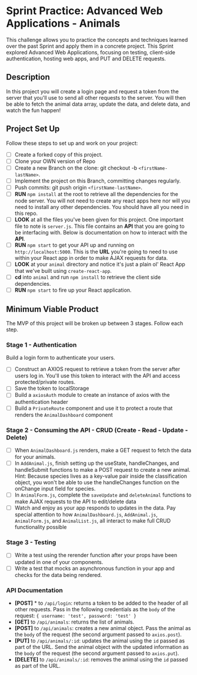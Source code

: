 # Sprint Practice: Advanced Web Applications - Animals

This challenge allows you to practice the concepts and techniques learned over the past Sprint and apply them in a concrete project. This Sprint explored Advanced Web Applications, focusing on testing, client-side authentication, hosting web apps, and PUT and DELETE requests.

## Description

In this project you will create a login page and request a token from the server that you'll use to send all other requests to the server. You will then be able to fetch the animal data array, update the data, and delete data, and watch the fun happen!

## Project Set Up

Follow these steps to set up and work on your project:

- [ ] Create a forked copy of this project.
- [ ] Clone your OWN version of Repo
- [ ] Create a new Branch on the clone: git checkout -b `<firstName-lastName>`.
- [ ] Implement the project on this Branch, committing changes regularly.
- [ ] Push commits: git push origin `<firstName-lastName>`.
- [ ] **RUN** `npm install` at the root to retrieve all the dependencies for the node server. You will not need to create any react apps here nor will you need to install any other dependencies. You should have all you need in this repo.
- [ ] **LOOK** at all the files you've been given for this project. One important file to note is `server.js`. This file contains an **API** that you are going to be interfacing with. Below is documentation on how to interact with the **API**.
- [ ] **RUN** `npm start` to get your API up and running on `http://localhost:5000`. This is the **URL** you're going to need to use within your React app in order to make AJAX requests for data.
- [ ] **LOOK** at your `animal` directory and notice it's just a plain ol' React App that we've built using `create-react-app`.
- [ ] **cd** into `animal` and run `npm install` to retrieve the client side dependencies.
- [ ] **RUN** `npm start` to fire up your React application.

## Minimum Viable Product

The MVP of this project will be broken up between 3 stages. Follow each step.

### Stage 1 - Authentication

Build a login form to authenticate your users.

- [ ] Construct an AXIOS request to retrieve a token from the server after users log in. You'll use this token to interact with the API and access protected/private routes.
- [ ] Save the token to localStorage
- [ ] Build a `axiosAuth` module to create an instance of axios with the authentication header
- [ ] Build a `PrivateRoute` component and use it to protect a route that renders the `AnimalDashboard` component

### Stage 2 - Consuming the API - CRUD (Create - Read - Update - Delete)

- [ ] When `AnimalDashboard.js` renders, make a GET request to fetch the data for your animals.
- [ ] In `AddAnimal.js`, finish setting up the useState, handleChanges, and handleSubmit functions to make a POST request to create a new animal. 
Hint: Because species lives as a key-value pair inside the classification object, you won't be able to use the handleChanges function on the onChange input field for species.
- [ ] In `AnimalForm.js`, complete the `saveUpdate` and `deleteAnimal` functions to make AJAX requests to the API to edit/delete data
- [ ] Watch and enjoy as your app responds to updates in the data. Pay special attention to how `AnimalDashboard.js`, `AddAnimal.js`, `AnimalForm.js`, and `AnimalList.js`, all interact to make full CRUD functionality possible

### Stage 3 - Testing
- [ ] Write a test using the rerender function after your props have been updated in one of your components.
- [ ] Write a test that mocks an asynchronous function in your app and checks for the data being rendered.
### API Documentation

  * **[POST]** * to `/api/login`: returns a token to be added to the header of all other requests. Pass in the following credentials as the `body` of the request: `{ username: 'test', password: 'test' }`
  * **[GET]** to `/api/animals`: returns the list of animals.
  * **[POST]** to `/api/animals`: creates a new animal object. Pass the animal as the `body` of the request (the second argument passed to `axios.post`).
  * **[PUT]** to `/api/animals/:id`: updates the animal using the `id` passed as part of the URL. Send the animal object with the updated information as the `body` of the request (the second argument passed to `axios.put`).
  * **[DELETE]** to `/api/animals/:id`: removes the animal using the `id` passed as part of the URL.
